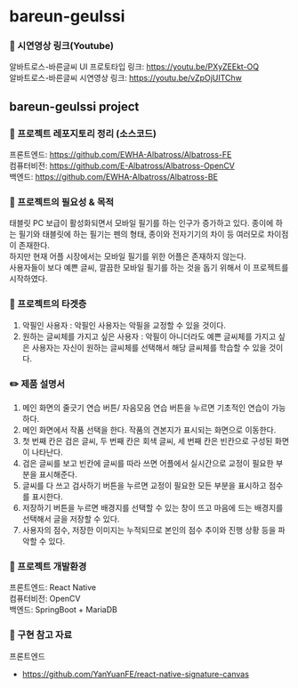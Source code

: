 # bareun-geulssi

### :movie_camera: 시연영상 링크(Youtube)
알바트로스-바른글씨 UI 프로토타입 링크: https://youtu.be/PXyZEEkt-OQ  
알바트로스-바른글씨 시연영상 링크: https://youtu.be/vZpOjUITChw

## bareun-geulssi project

 
### :file_folder: 프로젝트 레포지토리 정리 (소스코드)
프론트엔드: https://github.com/EWHA-Albatross/Albatross-FE     
컴퓨터비전: https://github.com/E-Albatross/Albatross-OpenCV  
백엔드: https://github.com/EWHA-Albatross/Albatross-BE  

### :pushpin: 프로젝트의 필요성 & 목적
태블릿 PC 보급이 활성화되면서 모바일 필기를 하는 인구가 증가하고 있다.
종이에 하는 필기와 태블릿에 하는 필기는 펜의 형태, 종이와 전자기기의 차이 등 여러모로 차이점이 존재한다.  
하지만 현재 어플 시장에서는 모바일 필기를 위한 어플은 존재하지 않는다.  
사용자들이 보다 예쁜 글씨, 깔끔한 모바일 필기를 하는 것을 돕기 위해서 이 프로젝트를 시작하였다.  

### :pushpin: 프로젝트의 타겟층
 1) 악필인 사용자
    : 악필인 사용자는 악필을 교정할 수 있을 것이다.
 2) 원하는 글씨체를 가지고 싶은 사용자
    : 악필이 아니더라도 예쁜 글씨체를 가지고 싶은 사용자는 자신이 원하는 글씨체를 선택해서 해당 글씨체를 학습할 수         있을 것이다.

###  :pencil2: 제품 설명서
1. 메인 화면의 줄긋기 연습 버튼/ 자음모음 연습 버튼을 누르면 기초적인 연습이 가능하다. 
2. 메인 화면에서 작품 선택을 한다. 작품의 견본지가 표시되는 화면으로 이동한다.
3. 첫 번째 칸은 검은 글씨, 두 번째 칸은 회색 글씨, 세 번째 칸은 빈칸으로 구성된 화면이 나타난다.
4. 검은 글씨를 보고 빈칸에 글씨를 따라 쓰면 어플에서 실시간으로 교정이 필요한 부분을 표시해준다. 
5. 글씨를 다 쓰고 검사하기 버튼을 누르면 교정이 필요한 모든 부분을 표시하고 점수를 표시한다.
6. 저장하기 버튼을 누르면 배경지를 선택할 수 있는 창이 뜨고 마음에 드는 배경지를 선택해서 글을 저장할 수 있다.
7. 사용자의 점수, 저장한 이미지는 누적되므로 본인의 점수 추이와 진행 상황 등을 파악할 수 있다.

### :house_with_garden: 프로젝트 개발환경
프론트엔드: React Native  
컴퓨터비전: OpenCV   
백엔드: SpringBoot + MariaDB  

### :straight_ruler: 구현 참고 자료
프론트엔드
- https://github.com/YanYuanFE/react-native-signature-canvas
